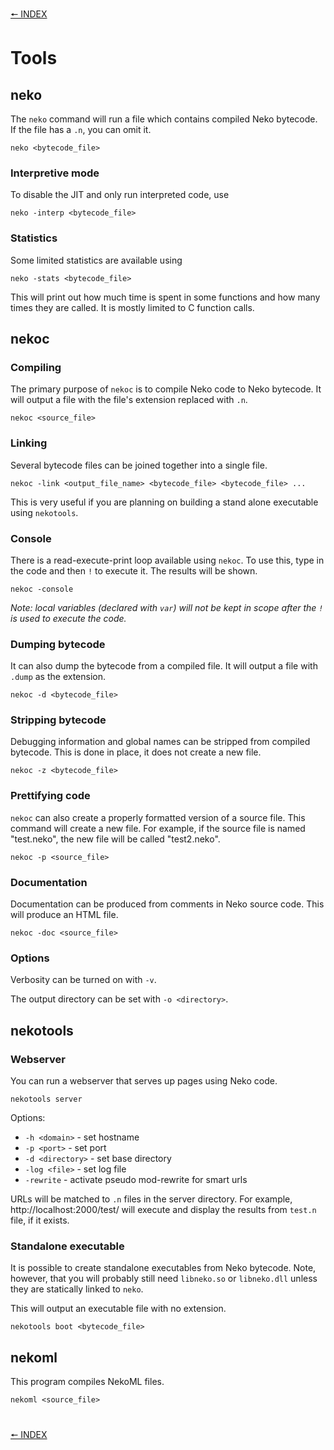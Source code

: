 [🠔 INDEX](../readme)
#

# Tools

## neko

The `neko` command will run a file which contains compiled Neko bytecode. If the file has a `.n`, you can omit it.

`neko <bytecode_file>`

### Interpretive mode

To disable the JIT and only run interpreted code, use

`neko -interp <bytecode_file>`

### Statistics

Some limited statistics are available using

`neko -stats <bytecode_file>`

This will print out how much time is spent in some functions and how many times they are called. It is mostly limited to C function calls.

## nekoc

### Compiling

The primary purpose of `nekoc` is to compile Neko code to Neko bytecode. It will output a file with the file's extension replaced with `.n`.

`nekoc <source_file>`

### Linking

Several bytecode files can be joined together into a single file.

`nekoc -link <output_file_name> <bytecode_file> <bytecode_file> ...`

This is very useful if you are planning on building a stand alone executable using `nekotools`.

### Console

There is a read-execute-print loop available using `nekoc`. To use this, type in the code and then `!` to execute it. The results will be shown.

`nekoc -console`

_Note: local variables (declared with `var`) will not be kept in scope after the `!` is used to execute the code._

### Dumping bytecode

It can also dump the bytecode from a compiled file. It will output a file with `.dump` as the extension.

`nekoc -d <bytecode_file>`

### Stripping bytecode

Debugging information and global names can be stripped from compiled bytecode. This is done in place, it does not create a new file.

`nekoc -z <bytecode_file>`

### Prettifying code

`nekoc` can also create a properly formatted version of a source file. This command will create a new file. For example, if the source file is named "test.neko", the new file will be called "test2.neko".

`nekoc -p <source_file>`

### Documentation

Documentation can be produced from comments in Neko source code. This will produce an HTML file.

`nekoc -doc <source_file>`

### Options

Verbosity can be turned on with `-v`.

The output directory can be set with `-o <directory>`.

## nekotools

### Webserver

You can run a webserver that serves up pages using Neko code.

`nekotools server`

Options:

+  `-h <domain>` - set hostname
+  `-p <port>` - set port
+  `-d <directory>` - set base directory
+  `-log <file>` - set log file
+  `-rewrite` - activate pseudo mod-rewrite for smart urls

URLs will be matched to `.n` files in the server directory. For example, http://localhost:2000/test/ will execute and display the results from `test.n` file, if it exists.

### Standalone executable

It is possible to create standalone executables from Neko bytecode. Note, however, that you will probably still need `libneko.so` or `libneko.dll` unless they are statically linked to `neko`.

This will output an executable file with no extension.

`nekotools boot <bytecode_file>`

## nekoml

This program compiles NekoML files.

`nekoml <source_file>`

#
[🠔 INDEX](../readme)